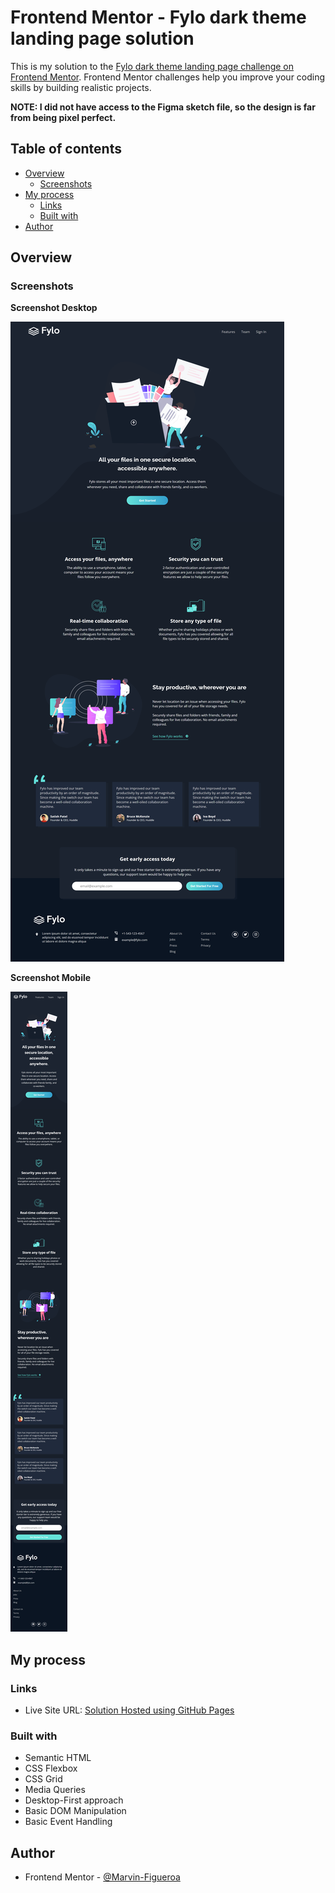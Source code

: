 # Frontend Mentor - Fylo dark theme landing page solution

This is my solution to the [Fylo dark theme landing page challenge on Frontend Mentor](https://www.frontendmentor.io/challenges/fylo-dark-theme-landing-page-5ca5f2d21e82137ec91a50fd). Frontend Mentor challenges help you improve your coding skills by building realistic projects.

**NOTE: I did not have access to the Figma sketch file, so the design is far from being pixel perfect.**

## Table of contents

- [Overview](#overview)
  - [Screenshots](#screenshots)
- [My process](#my-process)
  - [Links](#links)
  - [Built with](#built-with)
- [Author](#author)

## Overview

### Screenshots

**Screenshot Desktop**

![](./Screenshot-Desktop.png)

**Screenshot Mobile**

![](./Screenshot-Mobile.png)

## My process

### Links

- Live Site URL: [Solution Hosted using GitHub Pages](https://marvin-figueroa.github.io/fylo-dark-theme-landing-page/)

### Built with

- Semantic HTML
- CSS Flexbox
- CSS Grid
- Media Queries
- Desktop-First approach
- Basic DOM Manipulation
- Basic Event Handling

## Author

- Frontend Mentor - [@Marvin-Figueroa](https://www.frontendmentor.io/profile/Marvin-Figueroa)
